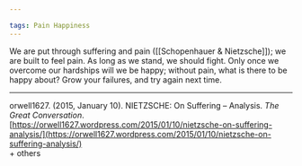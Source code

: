 ```yaml
---

tags: Pain Happiness 
---
```


We are put through suffering and pain ([[Schopenhauer & Nietzsche]]); we are built to feel pain. As long as we stand, we should fight. Only once we overcome our hardships will we be happy; without pain, what is there to be happy about? Grow your failures, and try again next time.

---

orwell1627. (2015, January 10). NIETZSCHE: On Suffering – Analysis. _The Great Conversation_. [https://orwell1627.wordpress.com/2015/01/10/nietzsche-on-suffering-analysis/](https://orwell1627.wordpress.com/2015/01/10/nietzsche-on-suffering-analysis/)  
\+ others